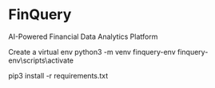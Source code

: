 # FinQuery
AI-Powered Financial Data Analytics Platform

Create a virtual env
python3 -m venv finquery-env
finquery-env\scripts\activate

pip3 install -r requirements.txt

